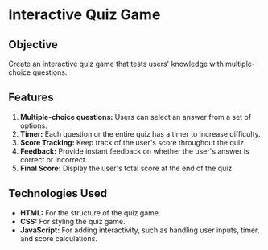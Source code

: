 # Interactive Quiz Game

## Objective
Create an interactive quiz game that tests users' knowledge with multiple-choice questions.

## Features
1. **Multiple-choice questions:** Users can select an answer from a set of options.
2. **Timer:** Each question or the entire quiz has a timer to increase difficulty.
3. **Score Tracking:** Keep track of the user's score throughout the quiz.
4. **Feedback:** Provide instant feedback on whether the user's answer is correct or incorrect.
5. **Final Score:** Display the user's total score at the end of the quiz.

## Technologies Used
- **HTML:** For the structure of the quiz game.
- **CSS:** For styling the quiz game.
- **JavaScript:** For adding interactivity, such as handling user inputs, timer, and score calculations.


